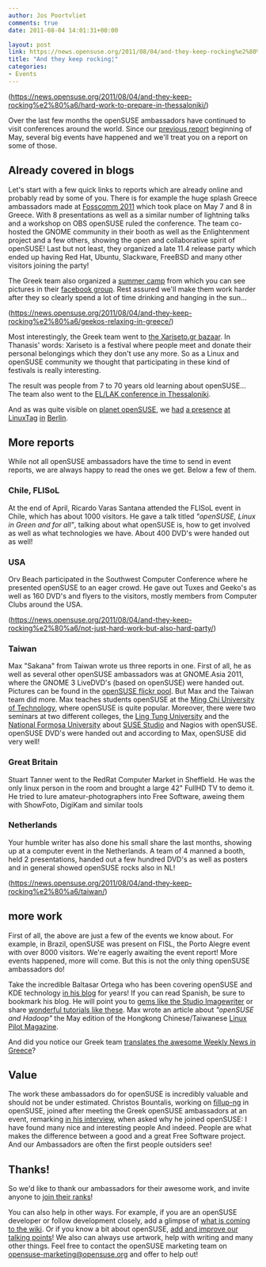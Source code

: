 ```yaml
---
author: Jos Poortvliet
comments: true
date: 2011-08-04 14:01:31+00:00

layout: post
link: https://news.opensuse.org/2011/08/04/and-they-keep-rocking%e2%80%a6/
title: "And they keep rocking¦"
categories:
- Events
---
```

(https://news.opensuse.org/2011/08/04/and-they-keep-rocking%e2%80%a6/hard-work-to-prepare-in-thessaloniki/)

Over the last few months the openSUSE ambassadors have continued to visit conferences around the world. Since our [previous report](https://news.opensuse.org/2011/05/06/opensuse-ambassadors-are-rocking-all-over-the-world/) beginning of May, several big events have happened and we'll treat you on a report on some of those.<!-- more -->


## Already covered in blogs


Let's start with a few quick links to reports which are already online and probably read by some of you. There is for example the huge splash Greece ambassadors made at [Fosscomm 2011](https://news.opensuse.org/2011/05/27/fosscomm-2011/) which took place on May 7 and 8 in Greece. With 8 presentations as well as a similar number of lightning talks and a workshop on OBS openSUSE ruled the conference. The team co-hosted the GNOME community in their booth as well as the Enlightenment project and a few others, showing the open and collaborative spirit of openSUSE! Last but not least, they organized a late 11.4 release party which ended up having Red Hat, Ubuntu, Slackware, FreeBSD and many other visitors joining the party!

The Greek team also organized a [summer camp](https://news.opensuse.org/2011/06/20/opensuse-summer-camp-greece-2011/) from which you can see pictures in their [facebook group](http://www.facebook.com/group.php?gid=153638841330360). Rest assured we'll make them work harder after they so clearly spend a lot of time drinking and hanging in the sun...

(https://news.opensuse.org/2011/08/04/and-they-keep-rocking%e2%80%a6/geekos-relaxing-in-greece/)

Most interestingly, the Greek team went to [the Xariseto.gr bazaar](http://zoumpis.wordpress.com/2011/05/20/participation-of-opensuse-greek-community-in-xariseto-gr-bazaar-may-14-2011-report/). In Thanasis'  words: Xariseto is a festival where people meet and donate their personal belongings which they don't use any more. So as a Linux and openSUSE community we thought that participating in these kind of festivals is really interesting.

The result was people from 7 to 70 years old learning about openSUSE... The team also went to the [EL/LAK conference in Thessaloniki](http://opensuseambassadors.blogspot.com/2011/06/report-from-ellak-conference.html).

And as was quite visible on [planet openSUSE](http://planet.opensuse.org), we [had](http://michal.hrusecky.net/2011/05/linuxtag-2011/) [a presence](http://lizards.opensuse.org/2011/05/16/wine-on-linuxtag-2011/) [at](http://mvidner.blogspot.com/2011/05/linuxtag-2011-pictures.html) [LinuxTag](http://blog.jospoortvliet.com/2011/05/linuxtag-2011.html) [in](http://www.digitalflow.de/blog/2011/05/linuxtag-2011-in-berlin/) [Berlin](http://lizards.opensuse.org/2011/05/16/opensuse-on-the-linuxtag-2011/).


## More reports


While not all openSUSE ambassadors have the time to send in event reports, we are always happy to read the ones we get. Below a few of them.


### Chile, FLISoL


At the end of April, Ricardo Varas Santana attended the FLISoL event in Chile, which has about 1000 visitors. He gave a talk titled _"openSUSE, Linux in Green and for all"_, talking about what openSUSE is, how to get involved as well as what technologies we have. About 400 DVD's were handed out as well!


### USA


Orv Beach participated in the Southwest Computer Conference where he presented openSUSE to an eager crowd. He gave out Tuxes and Geeko's as well as 160 DVD's and flyers to the visitors, mostly members from Computer Clubs around the USA.

(https://news.opensuse.org/2011/08/04/and-they-keep-rocking%e2%80%a6/not-just-hard-work-but-also-hard-party/)


### Taiwan


Max "Sakana" from Taiwan wrote us three reports in one. First of all, he as well as several other openSUSE ambassadors was at GNOME.Asia 2011, where the GNOME 3 LiveDVD's (based on openSUSE) were handed out. Pictures can be found in the [openSUSE flickr pool](http://www.flickr.com/groups/opensuse/pool/page2/). But Max and the Taiwan team did more. Max teaches students openSUSE at the [Ming Chi University of Technology](http://english.mcut.edu.tw/onweb.jsp?webno=3333333330), where openSUSE is quite popular. Moreover, there were two seminars at two different colleges, the [Ling Tung University](http://webov.ltu.edu.tw/Eng_Ltu/) and the [National Formosa University](http://www.nfu.edu.tw/main.php) about [SUSE Studio](http://susestudio.com) and Nagios with openSUSE. openSUSE DVD's were handed out and according to Max, openSUSE did very well!


### Great Britain


Stuart Tanner went to the RedRat Computer Market in Sheffield. He was the only linux person in the room and brought a large 42" FullHD TV to demo it. He tried to lure amateur-photographers into Free Software, aweing them with ShowFoto, DigiKam and similar tools


### Netherlands


Your humble writer has also done his small share the last months, showing up at a computer event in the Netherlands. A team of 4 manned a booth, held 2 presentations, handed out a few hundred DVD's as well as posters and in general showed openSUSE rocks also in NL!

(https://news.opensuse.org/2011/08/04/and-they-keep-rocking%e2%80%a6/taiwan/)


## more work


First of all, the above are just a few of the events we know about. For example, in Brazil, openSUSE was present on FISL, the Porto Alegre event with over 8000 visitors. We're eagerly awaiting the event report! More events happened, more will come. But this is not the only thing openSUSE ambassadors do!

Take the incredible Baltasar Ortega who has been covering openSUSE and KDE technology [in his blog](http://kdeblog.com) for years! If you can read Spanish, be sure to bookmark his blog. He will point you to [gems like the Studio Imagewriter](http://www.kdeblog.com/como-grabar-tu-live-usb-con-imagewriter.html) or share [wonderful tutorials like these](http://www.kdeblog.com/kde-tutorials-7-y-8-cambiando-las-fuentes-y-uso-basico-de-dolphin.html). Max wrote an article about _"openSUSE and Hadoop"_ the May edition of the Hongkong Chinese/Taiwanese [Linux Pilot Magazine](http://www.linuxpilot.com/issue/102).

And did you notice our Greek team [translates the awesome Weekly News in Greece](http://opensuseambassadors.blogspot.com/2011/07/greek-opensuse-community-translation-of_15.html)?


## Value


The work these ambassadors do for openSUSE is incredibly valuable and should not be under estimated. Christos Bountalis, working on [fillup-ng](http://cbounta.wordpress.com/2011/05/07/gsoc-2011tool-for-merging-configuration-files/) in openSUSE, joined after meeting the Greek openSUSE ambassadors at an event, remarking [in his interview](https://news.opensuse.org/2011/06/23/people-of-opensuse-christos-bountalis/), when asked why he joined openSUSE: I have found many nice and interesting people
And indeed. People are what makes the difference between a good and a great Free Software project. And our Ambassadors are often the first people outsiders see!


## Thanks!


So we'd like to thank our ambassadors for their awesome work, and invite anyone to [join their ranks](http://en.opensuse.org/openSUSE:Ambassadors)!

You can also help in other ways. For example, if you are an openSUSE developer or follow development closely, add a glimpse of [what is coming to the wiki](http://en.opensuse.org/openSUSE:Upcoming_features). Or if you know a bit about openSUSE, [add and improve our talking points](http://en.opensuse.org/openSUSE:Talking_points)! We also can always use artwork, help with writing and many other things. Feel free to contact the openSUSE marketing team on [opensuse-marketing@opensuse.org](mailto:opensuse-marketing@opensuse.org) and offer to help out!		
